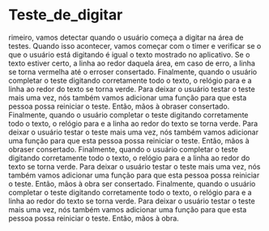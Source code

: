 # Teste_de_digitar
rimeiro, vamos detectar quando o usuário começa a digitar na área de testes. Quando isso acontecer, vamos começar com o timer e verificar se o que o usuário está digitando é igual o texto mostrado no aplicativo. Se o texto estiver certo, a linha ao redor daquela área, em caso de erro, a linha se torna vermelha até o erroser consertado. Finalmente, quando o usuário completar o teste digitando corretamente todo o texto, o relógio para e a linha ao redor do texto se torna verde. Para deixar o usuário testar o teste mais uma vez, nós também vamos adicionar uma função para que esta pessoa possa reiniciar o teste. Então, mãos à obraser consertado. Finalmente, quando o usuário completar o teste digitando corretamente todo o texto, o relógio para e a linha ao redor do texto se torna verde. Para deixar o usuário testar o teste mais uma vez, nós também vamos adicionar uma função para que esta pessoa possa reiniciar o teste. Então, mãos à obraser consertado. Finalmente, quando o usuário completar o teste digitando corretamente todo o texto, o relógio para e a linha ao redor do texto se torna verde. Para deixar o usuário testar o teste mais uma vez, nós também vamos adicionar uma função para que esta pessoa possa reiniciar o teste. Então, mãos à obra
ser consertado. Finalmente, quando o usuário completar o teste digitando corretamente todo o texto, o relógio para e a linha ao redor do texto se torna verde. Para deixar o usuário testar o teste mais uma vez, nós também vamos adicionar uma função para que esta pessoa possa reiniciar o teste. Então, mãos à obra.
